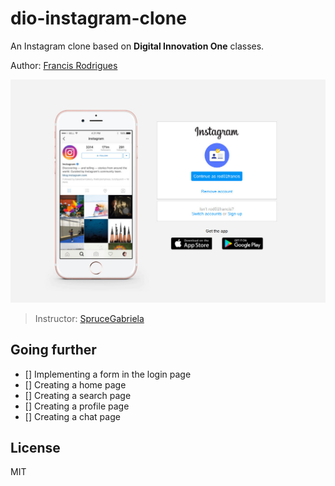# dio-instagram-clone

An Instagram clone based on **Digital Innovation One** classes.

Author: [Francis Rodrigues](https://github.com/francisrod01)

![screenshot of the final project](screenshot.jpg)

> Instructor: [SpruceGabriela](https://github.com/SpruceGabriela)

## Going further

- [] Implementing a form in the login page
- [] Creating a home page
- [] Creating a search page
- [] Creating a profile page
- [] Creating a chat page

## License

MIT